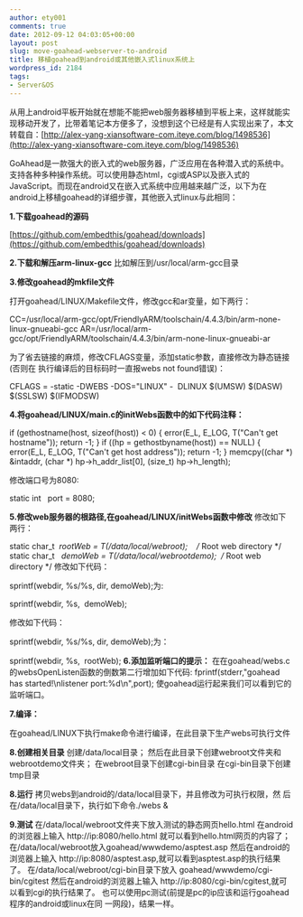```yaml
---
author: ety001
comments: true
date: 2012-09-12 04:03:05+00:00
layout: post
slug: move-goahead-webserver-to-android
title: 移植goahead到android或其他嵌入式linux系统上
wordpress_id: 2184
tags:
- Server&OS
---
```


从用上android平板开始就在想能不能把web服务器移植到平板上来，这样就能实现移动开发了，比带着笔记本方便多了，没想到这个已经是有人实现出来了，本文转载自：[http://alex-yang-xiansoftware-com.iteye.com/blog/1498536](http://alex-yang-xiansoftware-com.iteye.com/blog/1498536)

GoAhead是一款强大的嵌入式的web服务器，广泛应用在各种潜入式的系统中。支持各种多种操作系统。可以使用静态html，cgi或ASP以及嵌入式的JavaScript。而现在android又在嵌入式系统中应用越来越广泛，以下为在android上移植goahead的详细步骤，其他嵌入式linux与此相同：

**1.下载goahead的源码**

[https://github.com/embedthis/goahead/downloads](https://github.com/embedthis/goahead/downloads)

**2.下载和解压arm-linux-gcc**
比如解压到/usr/local/arm-gcc目录

**3.修改goahead的mkfile文件**

打开goahead/LINUX/Makefile文件，修改gcc和ar变量，如下两行：

CC=/usr/local/arm-gcc/opt/FriendlyARM/toolschain/4.4.3/bin/arm-none-linux-gnueabi-gcc
AR=/usr/local/arm-gcc/opt/FriendlyARM/toolschain/4.4.3/bin/arm-none-linux-gnueabi-ar

为了省去链接的麻烦，修改CFLAGS变量，添加static参数，直接修改为静态链接(否则在
执行编译后的目标码时一直报webs not found错误)：

CFLAGS = -static -DWEBS -DOS=&quot;LINUX&quot; -  DLINUX $(UMSW) $(DASW) $(SSLSW) $(IFMODSW)
<!-- more -->
**4.将goahead/LINUX/main.c的initWebs函数中的如下代码注释：**

if (gethostname(host, sizeof(host)) < 0) {
error(E_L, E_LOG, T("Can't get hostname"));
return -1;
}
if ((hp = gethostbyname(host)) == NULL) {
error(E_L, E_LOG, T("Can't get host address"));
return -1;
}
memcpy((char *) &intaddr, (char *) hp->h_addr_list[0],
(size_t) hp->h_length);

修改端口号为8080:

static int   port = 8080;

**5.修改web服务器的根路径,在goahead/LINUX/initWebs函数中修改**
修改如下两行：

static char_t  *rootWeb = T(/data/local/webroot);    /* Root web directory */
static char_t   *demoWeb = T(/data/local/webrootdemo);  /* Root web directory */
修改如下代码：

sprintf(webdir, %s/%s, dir, demoWeb);为:

sprintf(webdir, %s,  demoWeb);

修改如下代码：

sprintf(webdir, %s/%s, dir, demoWeb);为：

sprintf(webdir, %s,  rootWeb);
**6.添加监听端口的提示：**
在在goahead/webs.c的websOpenListen函数的倒数第二行增加如下代码:
fprintf(stderr,"goahead has started!\nlistener port:%d\n",port);
使goahead运行起来我们可以看到它的监听端口。

**7.编译：**

在goahead/LINUX下执行make命令进行编译，在此目录下生产webs可执行文件

**8.创建相关目录**
创建/data/local目录；
然后在此目录下创建webroot文件夹和webrootdemo文件夹；
在webroot目录下创建cgi-bin目录
在cgi-bin目录下创建tmp目录

**8.运行**
拷贝webs到android的/data/local目录下，并且修改为可执行权限，然
后在/data/local目录下，执行如下命令./webs &

**9.测试**
在/data/local/webroot文件夹下放入测试的静态网页hello.html
在android的浏览器上输入
http://ip:8080/hello.html
就可以看到hello.html网页的内容了；
在/data/local/webroot放入goahead/wwwdemo/asptest.asp
然后在android的浏览器上输入
http://ip:8080/asptest.asp,就可以看到asptest.asp的执行结果了。
在/data/local/webroot/cgi-bin目录下放入
goahead/wwwdemo/cgi- bin/cgitest
然后在android的浏览器上输入
http://ip:8080/cgi-bin/cgitest,就可以看到cgi的执行结果了。
也可以使用pc测试(前提是pc的ip应该和运行goahead程序的android或linux在同
一网段)，结果一样。
